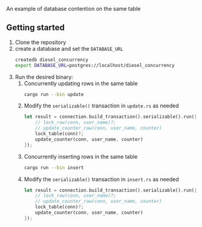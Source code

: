 An example of database contention on the same table

## Getting started
1. Clone the repository
2. create a database and set the `DATABASE_URL`
    ```bash
    createdb diesel_concurrency
    export DATABASE_URL=postgres://localhost/diesel_concurrency
    ```
3. Run the desired binary:
   1. Concurrently updating rows in the same table
       ```bash
       cargo run --bin update
       ```
   2. Modify the `serializable()` transaction in `update.rs` as needed
       ```rust
       let result = connection.build_transaction().serializable().run(|conn| {
           // lock_row(conn, user_name)?;
           // update_counter_raw(conn, user_name, counter)
           lock_table(conn)?;
           update_counter(conn, user_name, counter)
       });
   1. Concurrently inserting rows in the same table
       ```bash
       cargo run --bin insert
       ```
   2. Modify the `serializable()` transaction in `insert.rs` as needed
       ```rust
       let result = connection.build_transaction().serializable().run(|conn| {
           // lock_row(conn, user_name)?;
           // update_counter_raw(conn, user_name, counter)
           lock_table(conn)?;
           update_counter(conn, user_name, counter)
       });
